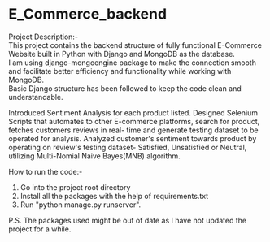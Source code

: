 # E_Commerce_backend

Project Description:- <br>
This project contains the backend structure of fully functional E-Commerce Website built in Python with Django and MongoDB as the database. <br>
I am using django-mongoengine package to make the connection smooth and facilitate better efficiency and functionality while working with MongoDB. <br>
Basic Django structure has been followed to keep the code clean and understandable. <br>

Introduced Sentiment Analysis for each product listed. Designed Selenium Scripts that automates to other E-commerce platforms, search for product, fetches customers reviews in real- time and generate testing dataset to be operated for analysis. Analyzed customer's sentiment towards product by operating on review's testing dataset- Satisfied, Unsatisfied or Neutral, utilizing Multi-Nomial Naive Bayes(MNB) algorithm.

How to run the code:- <br>
1. Go into the project root directory <br>
2. Install all the packages with the help of requirements.txt <br>
3. Run "python manage.py runserver". <br>

P.S. The packages used might be out of date as I have not updated the project for a while.
